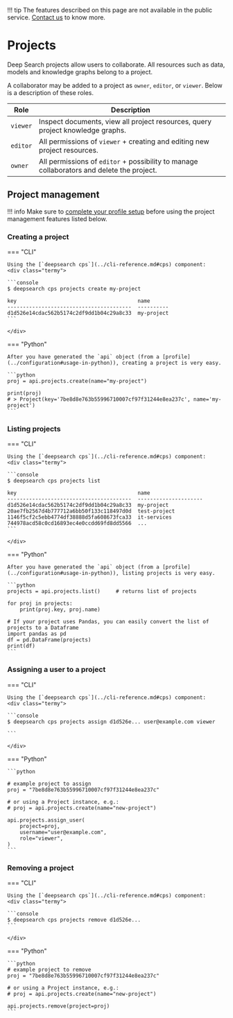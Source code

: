!!! tip
        The features described on this page are not available in the public service. [Contact us](https://ds4sd.github.io/) to know more.

# Projects

Deep Search projects allow users to collaborate.
All resources such as data, models and knowledge graphs belong to a project.

A collaborator may be added to a project as `owner`, `editor`, or `viewer`. Below is a description of these roles.

| Role       | Description                          |
| ---------- | ------------------------------------ |
| `viewer`   | Inspect documents, view all project resources, query project knowledge graphs. |
| `editor`   | All permissions of `viewer` + creating and editing new project resources. |
| `owner`    | All permissions of `editor` + possibility to manage collaborators and delete the project. |

## Project management

!!! info
    Make sure to [complete your profile setup](../getting_started/index.md#set-up-a-profile) before using the project management features listed below.

### Creating a project

=== "CLI"

    Using the [`deepsearch cps`](../cli-reference.md#cps) component:
    <div class="termy">

    ```console
    $ deepsearch cps projects create my-project

    key                                       name
    ----------------------------------------  ----------
    d1d526e14cdac562b5174c2df9dd1b04c29a8c33  my-project
    ```

    </div>

=== "Python"

    After you have generated the `api` object (from a [profile](../configuration#usage-in-python)), creating a project is very easy.

    ```python
    proj = api.projects.create(name="my-project")

    print(proj)
    # > Project(key='7be8d8e763b55996710007cf97f31244e8ea237c', name='my-project')
    ```

### Listing projects

=== "CLI"

    Using the [`deepsearch cps`](../cli-reference.md#cps) component:
    <div class="termy">

    ```console
    $ deepsearch cps projects list

    key                                       name
    ----------------------------------------  ---------------------
    d1d526e14cdac562b5174c2df9dd1b04c29a8c33  my-project
    20ae7fb2567d4b777712a6bb50f133c118497d0d  test-project
    1146f5cf2c5ebb4774df38888d5fa608673fca33  it-services
    744978acd58c0cd16893ec4e0ccdd69fd8dd5566  ...
    ```

    </div>

=== "Python"

    After you have generated the `api` object (from a [profile](../configuration#usage-in-python)), listing projects is very easy.

    ```python
    projects = api.projects.list()     # returns list of projects

    for proj in projects:
        print(proj.key, proj.name)

    # If your project uses Pandas, you can easily convert the list of projects to a Dataframe
    import pandas as pd
    df = pd.DataFrame(projects)
    print(df)
    ```

### Assigning a user to a project

=== "CLI"

    Using the [`deepsearch cps`](../cli-reference.md#cps) component:
    <div class="termy">

    ```console
    $ deepsearch cps projects assign d1d526e... user@example.com viewer

    ```

    </div>


=== "Python"

    ```python

    # example project to assign
    proj = "7be8d8e763b55996710007cf97f31244e8ea237c"

    # or using a Project instance, e.g.:
    # proj = api.projects.create(name="new-project")

    api.projects.assign_user(
        project=proj,
        username="user@example.com",
        role="viewer",
    )
    ```

### Removing a project

=== "CLI"

    Using the [`deepsearch cps`](../cli-reference.md#cps) component:
    <div class="termy">

    ```console
    $ deepsearch cps projects remove d1d526e...
    ```

    </div>

=== "Python"

    ```python
    # example project to remove
    proj = "7be8d8e763b55996710007cf97f31244e8ea237c"

    # or using a Project instance, e.g.:
    # proj = api.projects.create(name="new-project")

    api.projects.remove(project=proj)
    ```
